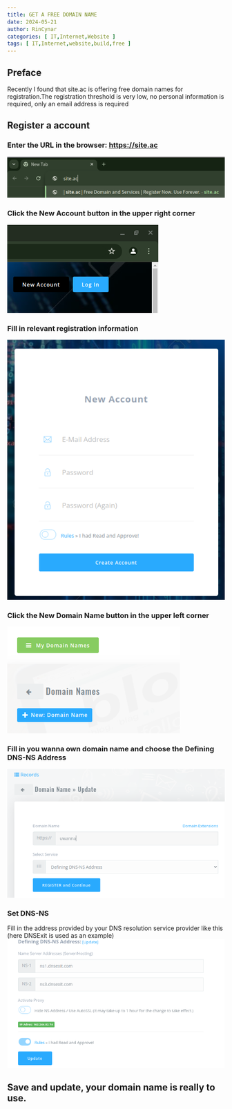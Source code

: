 ```yaml
---
title: GET A FREE DOMAIN NAME
date: 2024-05-21
author: RinCynar
categories: [ IT,Internet,Website ]
tags: [ IT,Internet,website,build,free ]
---
```


## Preface

Recently I found that site.ac is offering free domain names for registration.The registration threshold is very low, no
personal information is required, only an email address is required

## Register a account

### Enter the URL in the browser: https://site.ac

<img src="/assets/img/image/image@20240521gafdn00.png" alt="Examp1e" />

### Click the New Account button in the upper right corner

<img src="/assets/img/image/image@20240521gafdn01.png" alt="Examp1e" />

### Fill in relevant registration information

<img src="/assets/img/image/image@20240521gafdn02.png" alt="Examp1e" />

### Click the New Domain Name button in the upper left corner

<img src="/assets/img/image/image@20240521gafdn03.png" alt="Examp1e" />

### Fill in you wanna own domain name and choose the Defining DNS-NS Address

<img src="/assets/img/image/image@20240521gafdn04.png" alt="Examp1e" />

### Set DNS-NS

Fill in the address provided by your DNS resolution service provider like this (here DNSExit is used as an example)
<img src="/assets/img/image/image@20240521gafdn05.png" alt="Examp1e" />

## Save and update, your domain name is really to use.